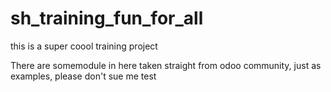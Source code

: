 # sh_training_fun_for_all
this is a super coool training project 

There are somemodule in here taken straight from odoo community, just as examples, please don't sue me
test
